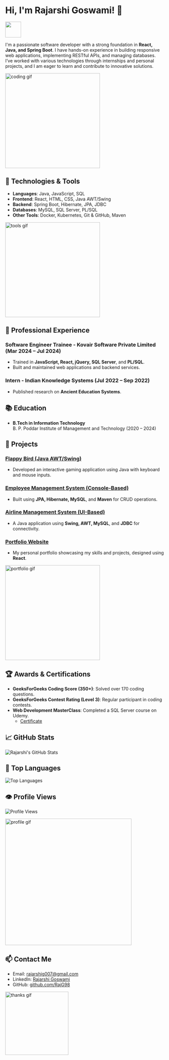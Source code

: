 # Hi, I'm Rajarshi Goswami! 👋 
<img src="https://media.giphy.com/media/13HgwGsXF0aiGY/giphy.gif" width="50">

I'm a passionate software developer with a strong foundation in **React, Java, and Spring Boot**. I have hands-on experience in building responsive web applications, implementing RESTful APIs, and managing databases. I’ve worked with various technologies through internships and personal projects, and I am eager to learn and contribute to innovative solutions.

<img src="https://media.giphy.com/media/3o7aD2saalBwwftBIY/giphy.gif" width="300" alt="coding gif">

## 🔧 Technologies & Tools
- **Languages**: Java, JavaScript, SQL
- **Frontend**: React, HTML, CSS, Java AWT/Swing
- **Backend**: Spring Boot, Hibernate, JPA, JDBC
- **Databases**: MySQL, SQL Server, PL/SQL
- **Other Tools**: Docker, Kubernetes, Git & GitHub, Maven

<img src="https://media.giphy.com/media/UqZ0Lb3HJl7wU/giphy.gif" width="300" alt="tools gif">

## 💼 Professional Experience
### Software Engineer Trainee - Kovair Software Private Limited (Mar 2024 – Jul 2024)
- Trained in **JavaScript, React, jQuery, SQL Server**, and **PL/SQL**.
- Built and maintained web applications and backend services.

### Intern - Indian Knowledge Systems (Jul 2022 – Sep 2022)
- Published research on **Ancient Education Systems**.

## 📚 Education
- **B.Tech in Information Technology**  
  B. P. Poddar Institute of Management and Technology (2020 – 2024)

## 🚀 Projects
### [Flappy Bird (Java AWT/Swing)](https://github.com/RajG98/Flappy-Bird-Java)
- Developed an interactive gaming application using Java with keyboard and mouse inputs.

### [Employee Management System (Console-Based)](https://github.com/RajG98/Employee-Management-System)
- Built using **JPA, Hibernate, MySQL**, and **Maven** for CRUD operations.

### [Airline Management System (UI-Based)](https://github.com/RajG98/Airline-Management-System)
- A Java application using **Swing, AWT, MySQL**, and **JDBC** for connectivity.

### [Portfolio Website](https://portfolio-rajarshi.vercel.app/)
- My personal portfolio showcasing my skills and projects, designed using **React**.

<img src="https://media.giphy.com/media/L1R1tvI9svkIWwpVYr/giphy.gif" width="300" alt="portfolio gif">

## 🏆 Awards & Certifications
- **GeeksForGeeks Coding Score (350+)**: Solved over 170 coding questions.
- **GeeksForGeeks Contest Rating (Level 3)**: Regular participant in coding contests.
- **Web Development MasterClass**: Completed a SQL Server course on Udemy.
  - [Certificate](https://www.udemy.com/certificate/UC-52d37f90-2860-4b67-8d49-61cba702b484/)

## 📈 GitHub Stats
![Rajarshi's GitHub Stats](https://github-readme-stats.vercel.app/api?username=RajG98&show_icons=true&theme=radical)

## 🏅 Top Languages
![Top Languages](https://github-readme-stats.vercel.app/api/top-langs/?username=RajG98&layout=compact&theme=radical)

## 👁️ Profile Views
![Profile Views](https://komarev.com/ghpvc/?username=RajG98&color=brightgreen)

<img src="https://media.giphy.com/media/SWoSkN6DxTszqIKEqv/giphy.gif" width="400" alt="profile gif">

## 📫 Contact Me
- Email: [rajarshig007@gmail.com](mailto:rajarshig007@gmail.com)
- LinkedIn: [Rajarshi Goswami](https://www.linkedin.com/in/rajarshi-goswami-85056320b)
- GitHub: [github.com/RajG98](https://github.com/RajG98)

<img src="https://media.giphy.com/media/3oEdv3Ul4B2jw0V3Ik/giphy.gif" width="200" alt="thanks gif">
